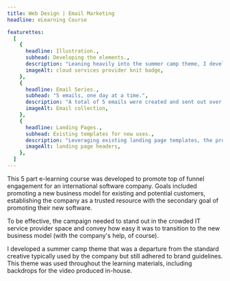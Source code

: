 ```yaml
---
title: Web Design | Email Marketing
headline: eLearning Course

featurettes:
  [
    {
      headline: Illustration.,
      subhead: Developing the elements.,
      description: "Leaning heavily into the summer camp theme, I developed a series of vector badges using Adobe Illustrator to encourage users to continue through the 5 step learning path. Badges were included on the emails, landing pages, video, and eBook promoting the company's cloud services software tool.",
      imageAlt: cloud services provider knit badge,
    },
    {
      headline: Email Series.,
      subhead: "5 emails, one day at a time.",
      description: "A total of 5 emails were created and sent out over a week regardless of when the user signed up to receive them. Emails were designed to render well on all devices, so busy business owners could review the content regardless of how they chose to view them. While the emails contained useful information on their own, the ultimate goal was to drive clicks through to the landing pages.",
      imageAlt: Email collection,
    },
    {
      headline: Landing Pages.,
      subhead: Existing templates for new uses.,
      description: "Leveraging existing landing page templates, the project included creating header banners to carry the summer camp theme through from the email. Here, users could take a deeper dive into educational content and have access to downloadable resources.",
      imageAlt: landing page headers,
    },
  ]
---
```


This 5 part e-learning course was developed to promote top of funnel engagement for an international software company. Goals included promoting a new business model for existing and potential customers, establishing the company as a trusted resource with the secondary goal of promoting their new software.

To be effective, the campaign needed to stand out in the crowded IT service provider space and convey how easy it was to transition to the new business model (with the company's help, of course).

I developed a summer camp theme that was a departure from the standard creative typically used by the company but still adhered to brand guidelines. This theme was used throughout the learning materials, including backdrops for the video produced in-house.
